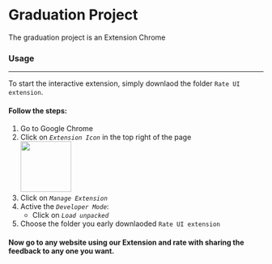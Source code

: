 # Graduation Project
The graduation project is an Extension Chrome

### Usage
---

To start the interactive extension, simply downlaod the folder `Rate UI extension`.

#### Follow the steps:

1. Go to Google Chrome
2. Click on *`Extension Icon`* in the top right of the page <br/><img src="https://images.squarespace-cdn.com/content/v1/58d20c79725e25b221549193/1554813659870-JP68HNCIKH4J1NUDQWQE/best-chrome-extensions_thumb800.jpg" style="width:100px;">
3. Click on *`Manage Extension`*
4. Active the *`Developer Mode`*:
    * Click on *`Load unpacked`*
5. Choose the folder you early downlaoded `Rate UI extension`


#### Now go to any website using our Extension and rate with sharing the feedback to any one you want. 
